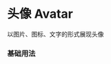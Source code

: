 <script setup lang="ts">
  import props from "../example/alert/props.ts";
  import events from "../example/alert/events.ts";
</script>

# 头像 Avatar
以图片、图标、文字的形式展现头像

### 基础用法
<demo-block src="example/avatar/basic"></demo-block>
